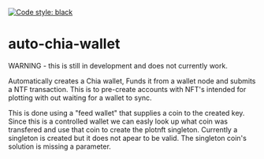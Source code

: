 [![Code style: black](https://img.shields.io/badge/code%20style-black-000000.svg)](https://github.com/psf/black)
# auto-chia-wallet

WARNING - this is still in development and does not currently work.

Automatically creates a Chia wallet, Funds it from a wallet node and submits a NTF transaction. This is to pre-create accounts with NFT's intended for plotting with out waiting for a wallet to sync.

This is done using a "feed wallet" that supplies a coin to the created key. Since this is a controlled wallet we can easly look up what coin was transfered and use that coin to create the plotnft singleton. Currently a singleton is created but it does not apear to be valid. The singleton coin's solution is missing a parameter. 
